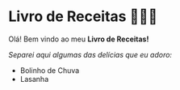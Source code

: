 # Livro de Receitas :ramen::cake::hamburger:

Olá! Bem vindo ao meu **Livro de Receitas!**

_Separei aqui algumas das delícias que eu adoro:_

- Bolinho de Chuva
- Lasanha

